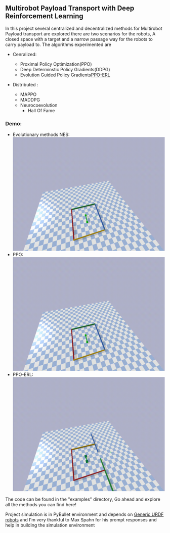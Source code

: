 ## Multirobot Payload Transport with Deep Reinforcement Learning 

In this project several centralized and decentralized methods for Multirobot Payload transport are explored there are two scenarios for the robots, A closed space with a target and a narrow passage way for the robots to carry payload to. The algorithms experimented are  

- Cenralized: 
	- Proximal Policy Optimization(PPO)
	- Deep Determinstic Policy Gradients(DDPG)
	- Evolution Guided Policy Gradients[PPO-ERL](https://arxiv.org/pdf/1805.07917.pdf) 


- Distributed : 
	- MAPPO
	- MADDPG
	- Neurocoevolution
		- Hall Of Fame
		

### Demo: 
- Evolutionary methods NES: 
	![1](examples/results/evo.gif)
- PPO: 
	![2](examples/results/ppo_central.gif)
- PPO-ERL: 
	![3](examples/results/ppo_erl.gif)



The code can be found in the "examples" directory, Go ahead and explore all the methods you can find here! 



Project simulation is in PyBullet environment and depends on [Generic URDF robots](https://github.com/maxspahn/gym_envs_urdf/) and I'm very thankful to Max Spahn for his prompt responses and help in building the simulation environment
